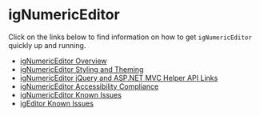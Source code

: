﻿<!--
|metadata|
{
    "fileName": "ignumericeditor-ignumericeditor",
    "controlName": "igEditors",
    "tags": []
}
|metadata|
-->

# igNumericEditor


Click on the links below to find information on how to get `igNumericEditor` quickly up and running.

-   [igNumericEditor Overview](igNumericEditor-Overview.html)
-   [igNumericEditor Styling and Theming](igNumericEditor-Styling-and-Theming.html)
-   [igNumericEditor jQuery and ASP.NET MVC Helper API Links](igNumericEditor-jQuery-API.html)
-   [igNumericEditor Accessibility Compliance](igNumericEditor-Accessibility-Compliance.html)
-   [igNumericEditor Known Issues](igNumericEditor-Known-Issues.html)
-   [igEditor Known Issues](igEditor-Known-Issues-NE.html)

 

 



